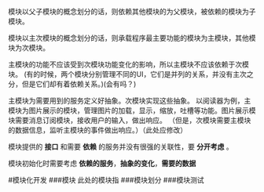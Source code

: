 模块以父子模块的概念划分的话，则依赖其他模块的为父模块，被依赖的模块为子模块。

模块以主次模块的概念划分的话，则承载程序最主要功能的模块为主模块，其他模块为次模块。

主模块的功能不应该受到次模块功能变化的影响，所以主模块不应该依赖于次模块。
(有的时候，两个模块分别管理不同的UI，它们是并列的关系，并没有主次之分，但是它们却有着依赖关系。)(会有吗？)

主模块为需要用到的服务定义好抽象。次模块实现这些抽象。
以阅读器为例，主模块为图片展示的模块，管理图片的加载，显示，缩放，吐槽等功能。图片展示模块需要消息订阅模块，接收用户的输入，做出响应。
（但是，次模块需要主模块的数据信息，监听主模块的事件做出响应。）（此处应修改）

模块提供的 __接口__ 和需要 __依赖__ 的服务并没有很强的关联性，要 __分开考虑__ 。

模块初始化时需要考虑 __依赖的服务__，__抽象的变化__，__需要的数据__


#模块化开发
###模块
此处的模块指
###模块划分
###模块测试
